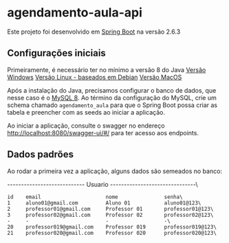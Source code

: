 # agendamento-aula-api
Este projeto foi desenvolvido em [Spring Boot](https://spring.io/quickstart) na versão 2.6.3

## Configurações iniciais
Primeiramente, é necessário ter no mínimo a versão 8 do Java
[Versão Windows](https://www.oracle.com/java/technologies/downloads/#java8-windows)
[Versão Linux - baseados em Debian](https://www.oracle.com/java/technologies/downloads/#java8-linux)
[Versão MacOS](https://www.oracle.com/java/technologies/downloads/#java8-mac)

Após a instalação do Java, precisamos configurar o banco de dados, que nesse caso é o [MySQL 8](https://dev.mysql.com/downloads/mysql/). Ao término da configuração do MySQL, crie um schema chamado `agendamento_aula` para que o Spring Boot possa criar as tabela e preencher com as seeds ao iniciar a aplicação.

Ao iniciar a aplicação, consulte o swagger no endereço [http://localhost:8080/swagger-ui/#/](http://localhost:8080/swagger-ui/#/) para ter acesso aos endpoints.

## Dados padrões
Ao rodar a primeira vez a aplicação, alguns dados são semeados no banco:

---------------------------- Usuario -------------------------------\
```
id    email                     nome               senha\
1     aluno01@gmail.com         Aluno 01           aluno01@123\
2     professor01@gmail.com     Professor 01       professor01@123\
3     professor02@gmail.com     Professor 02       professor02@123\
-     -                         -                  -\
20    professor019@gmail.com    Professor 019      professor019@123\
21    professor020@gmail.com    Professor 020      professor020@123\
```
